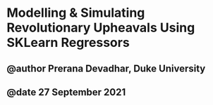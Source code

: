 # Modelling & Simulating Revolutionary Upheavals Using SKLearn Regressors
## @author Prerana Devadhar, Duke University
## @date 27 September 2021
